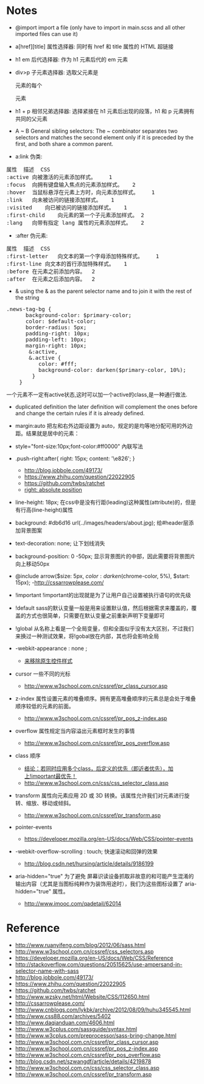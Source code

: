 # Notes

 - @import
import a file (only have to import in main.scss and all other imported files can use it)

 - a[href][title]
属性选择器: 同时有 href 和 title 属性的 HTML 超链接

 - h1 em
后代选择器: 作为 h1 元素后代的 em 元素

 - div>p
子元素选择器: 选取父元素是 <div> 元素的每个 <p> 元素

 - h1 + p
相邻兄弟选择器: 选择紧接在 h1 元素后出现的段落，h1 和 p 元素拥有共同的父元素

 - A ~ B
General sibling selectors: The ~ combinator separates two selectors and matches the second element only if it is preceded by the first, and both share a common parent.

 - a:link
伪类: 

<pre>
属性	描述	CSS
:active	向被激活的元素添加样式。	1
:focus	向拥有键盘输入焦点的元素添加样式。	2
:hover	当鼠标悬浮在元素上方时，向元素添加样式。	1
:link	向未被访问的链接添加样式。	1
:visited	向已被访问的链接添加样式。	1
:first-child	向元素的第一个子元素添加样式。	2
:lang	向带有指定 lang 属性的元素添加样式。	2
</pre>

 - :after
伪元素:

<pre>
属性	描述	CSS
:first-letter	向文本的第一个字母添加特殊样式。	1
:first-line	向文本的首行添加特殊样式。	1
:before	在元素之前添加内容。	2
:after	在元素之后添加内容。	2
</pre>

 - &
using the & as the parent selector name and to join it with the rest of the string

<pre>
.news-tag-bg {
      background-color: $primary-color;
      color: $default-color;
      border-radius: 5px;
      padding-right: 10px;
      padding-left: 10px;
      margin-right: 10px;
       &:active,
       &.active {
          color: #fff;
          background-color: darken($primary-color, 10%);
        }
    }
</pre>
一个元素不一定有active状态,这时可以加一个active的class,是一种通行做法.

 - duplicated definition
the later definition will complement the ones before and change the certain rules if it is already defined.

 - margin:auto
把左和右外边距设置为 auto，规定的是均等地分配可用的外边距。结果就是居中的元素：

 - style="font-size:10px;font-color:#ff0000"
內联写法

 - .push-right:after{
     right: 15px;
     content: '\e826';
   }
    - http://blog.jobbole.com/49173/
    - https://www.zhihu.com/question/22022905
    - https://github.com/twbs/ratchet
    - [right: absolute position](http://www.w3school.com.cn/css/css_positioning_absolute.asp)
    
 - line-height: 18px;
在css中是没有行距(leading)这种属性(attribute)的，但是有行高(line-height)属性

 - background: #db6d16
   url(../images/headers/about.jpg);
给#header层添加背景图案

 - text-decoration: none;
让下划线消失

 - background-position: 0 -50px;
显示背景图片的中部，因此需要将背景图片向上移动50px

 - @include arrow($size: 5px, $color: darken($chrome-color, 5%), $start: 15px);
    -http://cssarrowplease.com/

 - !important
!important的出现就是为了让用户自己设置被执行语句的优先级

 - !default
sass的默认变量一般是用来设置默认值，然后根据需求来覆盖的，覆盖的方式也很简单，只需要在默认变量之前重新声明下变量即可

 - !global
从名称上看是一个全局变量，但和全面似乎没有太大区别，不过我们来换过一种测试效果，将!gobal放在内部，其也将会影响全局

 - -webkit-appearance : none ;
    - [来移除原生控件样式](http://www.daqianduan.com/4606.html)
    
 - cursor 一些不同的光标
    - http://www.w3school.com.cn/cssref/pr_class_cursor.asp
    
 - z-index 属性设置元素的堆叠顺序。拥有更高堆叠顺序的元素总是会处于堆叠顺序较低的元素的前面。
    - http://www.w3school.com.cn/cssref/pr_pos_z-index.asp
    
 - overflow 属性规定当内容溢出元素框时发生的事情
    - http://www.w3school.com.cn/cssref/pr_pos_overflow.asp
   
 - class 顺序
    - [结论：若同时应用多个class，后定义的优先（即近者优先），加上!important最优先！](http://blog.csdn.net/szwangdf/article/details/4219878)
    - http://www.w3school.com.cn/css/css_selector_class.asp
    
 - transform 属性向元素应用 2D 或 3D 转换。该属性允许我们对元素进行旋转、缩放、移动或倾斜。
    - http://www.w3school.com.cn/cssref/pr_transform.asp
    
 - pointer-events
    - https://developer.mozilla.org/en-US/docs/Web/CSS/pointer-events
    
 - -webkit-overflow-scrolling : touch; 快速滚动和回弹的效果
    - http://blog.csdn.net/hursing/article/details/9186199
    
 - aria-hidden="true" 为了避免 屏幕识读设备抓取非故意的和可能产生混淆的输出内容（尤其是当图标纯粹作为装饰用途时），我们为这些图标设置了 aria-hidden="true" 属性。
    - http://www.imooc.com/qadetail/62014

    
# Reference

 - http://www.ruanyifeng.com/blog/2012/06/sass.html
 - http://www.w3school.com.cn/cssref/css_selectors.asp
 - https://developer.mozilla.org/en-US/docs/Web/CSS/Reference
 - http://stackoverflow.com/questions/20515625/use-ampersand-in-selector-name-with-sass
 - http://blog.jobbole.com/49173/
 - https://www.zhihu.com/question/22022905
 - https://github.com/twbs/ratchet
 - http://www.wzsky.net/html/Website/CSS/112650.html
 - http://cssarrowplease.com/
 - http://www.cnblogs.com/lykbk/archive/2012/08/09/huhu345545.html
 - http://www.css88.com/archives/5402
 - http://www.daqianduan.com/4606.html
 - http://www.w3cplus.com/sassguide/syntax.html
 - http://www.w3cplus.com/preprocessor/sass-bring-change.html
 - http://www.w3school.com.cn/cssref/pr_class_cursor.asp
 - http://www.w3school.com.cn/cssref/pr_pos_z-index.asp
 - http://www.w3school.com.cn/cssref/pr_pos_overflow.asp
 - http://blog.csdn.net/szwangdf/article/details/4219878
 - http://www.w3school.com.cn/css/css_selector_class.asp
 - http://www.w3school.com.cn/cssref/pr_transform.asp